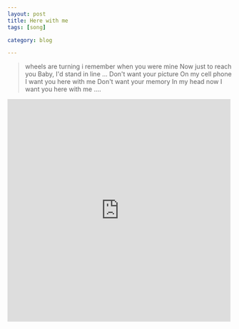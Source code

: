 ```yaml
---
layout: post
title: Here with me
tags: [song]

category: blog

---
```


> wheels are turning
> i remember when you were mine
> Now just to reach you
> Baby, I'd stand in line
> ...
> Don't want your picture
> On my cell phone
> I want you here with me
> Don't want your memory
> In my head now
> I want you here with me
> ....
>


<iframe width="500" height="500" src="https://rd.io/i/Rl6Fs9ErU3pl-g/" frameborder="0"></iframe>
